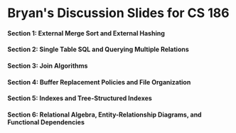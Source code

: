 # Bryan's Discussion Slides for CS 186
#### Section 1: External Merge Sort and External Hashing
#### Section 2: Single Table SQL and Querying Multiple Relations 
#### Section 3: Join Algorithms
#### Section 4: Buffer Replacement Policies and File Organization
#### Section 5: Indexes and Tree-Structured Indexes
#### Section 6: Relational Algebra, Entity-Relationship Diagrams, and Functional Dependencies

